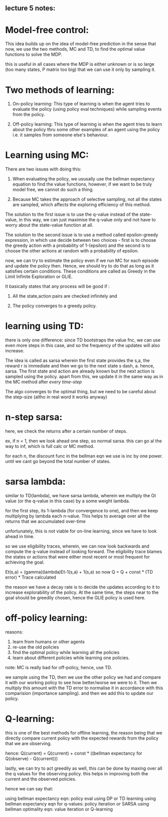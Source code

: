 ## lecture 5 notes:

# Model-free control: 

This idea builds up on the idea of model-free prediction in the sense that now, we use the two methods, MC and TD, to find the optimal value functions to solve the MDP.

this is useful in all cases where the MDP is either unknown or is so large (too many states, P matrix too big) that we can use it only by sampling it.

# Two methods of learning:

1. On-policy learning: This type of learning is when the agent tries to evaluate the policy (using policy eval techniques) while sampling events from the policy.

2. Off-policy learning: This type of learning is when the agent tries to learn about the policy thru some other examples of an agent using the policy i.e. it samples from someone else's behaviour.

# Learning using MC:

There are two issues with doing this: 

1. When evaluating the policy, we ususally use the bellman expectancy equation to find the value functions, however, if we want to be truly model free, we cannot do such a thing.

2. Because MC takes the approach of selective sampling, not all the states are sampled, which affects the exploring efficiency of this method.

The solution to the first issue is to use the q-value instead of the state-value, in this way, we can just maximise the q-value only and not have to worry about the state-value function at all.

The solution to the second issue is to use a method called epsilon-greedy expression, in which use decide between two choices - first is to choose the greedy action with a probability of 1-(epsilon) and the second is to choose the other actions at random with a probability of epsilon.

now, we can try to estimate the policy even if we run MC for each episode and update the policy then. Hence, we should try to do that as long as it satisfies certain conditions. These conditions are called as Greedy in the Limit Infinite Exploration or GLIE. 

It basically states that any process will be good if :

1. All the state,action pairs are checked infinitely and

2. The policy converges to a greedy policy.

# learning using TD:

there is only one difference: since TD bootstraps the value fnc, we can use even more steps in this case, and so the frequency of the updates will also increase.

The idea is called as sarsa wherein the first state provides the s,a, the reward r is immediate and then we go to the next state s dash, a. hence, sarsa. The first state and action are already known but the next action is sampled using the policy. apart from this, we update it in the same way as in the MC method after *every time-step*

The algo converges to the optimal thing, but we need to be careful about the step-size (altho in real word it works anyway)

# n-step sarsa:

here, we check the returns after a certain number of steps.

ex, if n = 1, then we look ahead one step, so normal sarsa.
this can go al the way to inf, which is full calc or MC method.

for each n, the discount func in the bellman eqn we use is inc by one power. until we cant go beyond the total number of states.

# sarsa lambda:

similar to TD(lambda), we have sarsa lambda, wherein we multiply the Gt value (or the q-value in this case) by a some weight lambda.

for the first step, its 1-lambda (for convergence to one), and then we keep multiplying by lambda each n-value. This helps to average over all the returns that we accumulated over-time

unfortunately, this is not viable for on-line learning, since we have to look ahead in time.

so we use eligibility traces, wherein, we can now look backwards and compute the q-value instead of looking forward. The eligibility trace blames the states or actions that were either most recent or most frequent for achieving the goal.

Et(s,a) = (gamma)(lambda)Et-1(s,a) + 1(s,a)
so now Q = Q + const * (TD error) * Trace calculated

the reason we have a decay rate is to decide the updates according to it to increase explorability of the policy. At the same time, the steps near to the goal should be greedily chosen, hence the GLIE policy is used here.


# off-policy learning:

reasons: 

1. learn from humans or other agents
2. re-use the old policies
3. find the optimal policy while learning all the policies
4. learn about different policies while learning one policies.

note: MC is really bad for off-policy, hence, use TD.

we sample using the TD, then we use the other policy we had and compare it with our working policy to see how better/worse we were to it. Then we multiply this amount with the TD error to normalise it in accordance with this comparision (importance sampling). and then we add this to update our policy.

# Q-learning:

this is one of the best methods for offline learning, the reason being that we directly compare current policy with the expected rewards from the policy that we are observing.

hence: Q(current) = Q(current) + const * ((bellman expectancy for Q(observe) - Q(current)))

lastly, we can try to act greedily as well, this can be done by maxing over all the q values for the observing policy. this helps in improving both the current and the observed policies.

hence we can say that:

using bellman expectancy eqn: policy eval using DP or TD learning
using bellman expectancy eqn for q-values: policy iteration or SARSA
using bellman optimality eqn: value iteration or Q-learning